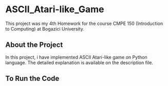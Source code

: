 # ASCII_Atari-like_Game
This project was my 4th Homework for the course CMPE 150 (Introduction to Computing) at Bogazici University.
## About the Project
In this project, i have implemented ASCII Atari-like game on Python language. The detailed explanation is available on the description file.
## To Run the Code
 ```python3 CMPE150_HW4_volcaniqueo.py
